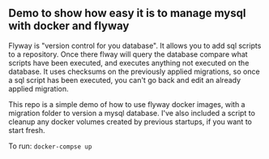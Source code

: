 ## Demo to show how easy it is to manage mysql with docker and flyway

Flyway is "version control for you database". It allows you to add sql scripts to a 
repository. Once there flway will query the database compare what scripts have been 
executed, and executes anything not executed on the database. It uses checksums on 
the previously applied migrations, so once a sql script has been executed, you can't go back and edit an already applied migration.

This repo is a simple demo of how to use flyway docker images, with a migration
folder to version a mysql database. I've also included a script to cleanup any
docker volumes created by previous startups, if you want to start fresh.

To run:
`docker-compse up`